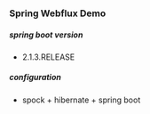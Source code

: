 ### Spring Webflux Demo

##### spring boot version
- 2.1.3.RELEASE


##### configuration
- spock + hibernate + spring boot